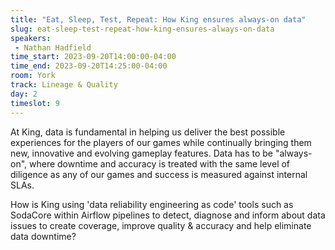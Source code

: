 ```yaml
---
title: "Eat, Sleep, Test, Repeat: How King ensures always-on data"
slug: eat-sleep-test-repeat-how-king-ensures-always-on-data
speakers:
 - Nathan Hadfield
time_start: 2023-09-20T14:00:00-04:00
time_end: 2023-09-20T14:25:00-04:00
room: York
track: Lineage & Quality
day: 2
timeslot: 9
---
```


At King, data is fundamental in helping us deliver the best possible experiences for the players of our games while continually bringing them new, innovative and evolving gameplay features. Data has to be "always-on", where downtime and accuracy is treated with the same level of diligence as any of our games and success is measured against internal SLAs.
 
 
 
 How is King using 'data reliability engineering as code' tools such as SodaCore within Airflow pipelines to detect, diagnose and inform about data issues to create coverage, improve quality & accuracy and help eliminate data downtime?